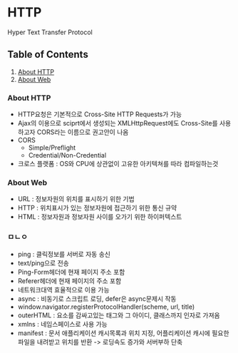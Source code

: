 # HTTP
Hyper Text Transfer Protocol


## Table of Contents

1. [About HTTP](#About-HTTP)
1. [About Web](#About-Web)


### About HTTP

- HTTP요청은 기본적으로 Cross-Site HTTP Requests가 가능
- Ajax의 이용으로 sciprt에서 생성되는 XMLHttpRequest에도 Cross-Site를 사용하고자 CORS라는 이름으로 권고안이 나옴
- CORS
    - Simple/Preflight
    - Credential/Non-Credential
- 크로스 플랫폼 : OS와 CPU에 상관없이 고유한 아키텍쳐를 따라 컴파일하는것


### About Web

- URL : 정보자원의 위치를 표시하기 위한 기법
- HTTP : 위치표시가 있는 정보자원에 접근하기 위한 통신 규약
- HTML : 정보자원과 정보자원 사이를 오가기 위한 하이퍼텍스트


### ㅁㄴㅇ

- ping : 클릭정보를 서버로 자동 송신
- text/ping으로 전송
- Ping-Form헤더에 현재 페이지 주소 포함
- Referer헤더에 현재 페이지의 주소 포함
- 네트워크대역 효율적으로 이용 가능
- async : 비동기로 스크립트 로딩, defer은 async문제시 작동
- window.navigator.registerProtocolHandler(scheme, url, title)
- outerHTML : 요소를 감싸고있는 태그와 그 아이디, 클래스까지 인자로 가져옴
- xmlns : 네임스페이스로 사용 가능
- manifest : 문서 애플리케이션 캐시목록과 위치 지정, 어플리케이션 캐시에 필요한 파일을 내려받고 위치를 반환 -> 로딩속도 증가와 서버부하 단축
